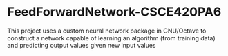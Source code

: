 FeedForwardNetwork-CSCE420PA6
=============================
This project uses a custom neural network package in GNU/Octave to construct a network 
capable of learning an algorithm (from training data) and predicting output values given new input values
